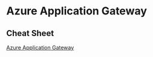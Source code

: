 # Azure Application Gateway

## Cheat Sheet

[Azure Application Gateway](https://tutorialsdojo.com/azure-application-gateway/)